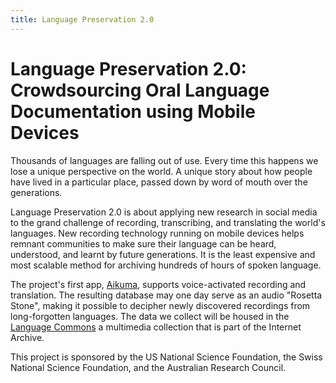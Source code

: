 ```yaml
---
title: Language Preservation 2.0
---
```


# Language Preservation 2.0: Crowdsourcing Oral Language Documentation using Mobile Devices

Thousands of languages are falling out of use.
Every time this happens we lose a unique perspective on the world.
A unique story about how people have lived in a particular place,
passed down by word of mouth over the generations.

Language Preservation 2.0 is about applying new research in social media
to the grand challenge of recording, transcribing, and translating the world's languages.
New recording technology running on mobile devices helps remnant communities
to make sure their language can be heard, understood, and learnt by future generations.
It is the least expensive and most scalable method for archiving hundreds of hours of spoken language.

The project's first app, [Aikuma](./aikuma/index.html), supports voice-activated recording and translation.
The resulting database may one day serve as an audio "Rosetta Stone", making it possible to decipher newly discovered recordings from long-forgotten languages.
The data we collect will be housed in the [Language Commons](http://archive.org/details/LanguageCommons) a multimedia collection that is part of the Internet Archive.

This project is sponsored by the US National Science Foundation, the
Swiss National Science Foundation, and the Australian Research Council.
